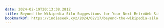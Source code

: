 ```yaml
---
date: 2024-02-19T20:13:38.281Z
title: Beyond the Wikipedia Silo Suggestions for Your Next RetroWeb Site
bookmarkOf: https://indieseek.xyz/2024/02/17/beyond-the-wikipedia-silo-suggestions-for-your-next-retroweb-site/
---
```

